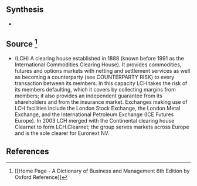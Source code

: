 ## Synthesis
- 
## Source [^1]
- (LCH) A clearing house established in 1888 (known before 1991 as the International Commodities Clearing House). It provides commodities, futures and options markets with netting and settlement services as well as becoming a counterparty (see COUNTERPARTY RISK) to every transaction between its members. In this capacity LCH takes the risk of its members defaulting, which it covers by collecting margins from members; it also provides an independent guarantee from its shareholders and from the insurance market. Exchanges making use of LCH facilities include the London Stock Exchange, the London Metal Exchange, and the International Petroleum Exchange (ICE Futures Europe). In 2003 LCH merged with the Continental clearing house Clearnet to form LCH.Clearnet; the group serves markets across Europe and is the sole clearer for Euronext NV.
## References

[^1]: [[Home Page - A Dictionary of Business and Management 6th Edition by Oxford Reference]]